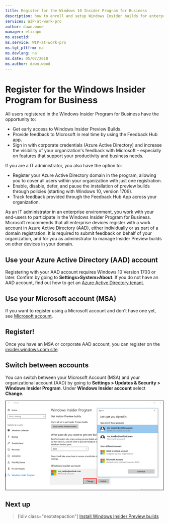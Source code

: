 ```yaml
---
title: Register for the Windows 10 Insider Program for Business
description: how to enroll and setup Windows Insider builds for enterprise client devices.
services: WIP-at-work-pro
author: dawn.wood
manager: elizapo
ms.assetid: 
ms.service: WIP-at-work-pro
ms.tgt_pltfrm: na
ms.devlang: na
ms.date: 05/07/2018
ms.author: dawn.wood
---
```


# Register for the Windows Insider Program for Business
All users registered in the Windows Insider Program for Business have the opportunity to:
* Get early access to Windows Insider Preview Builds. 
* Provide feedback to Microsoft in real time by using the Feedback Hub app.
* Sign in with corporate credentials (Azure Active Directory) and increase the visibility of your organization's feedback with Microsoft – especially on features that support your productivity and business needs.

If you are a IT administrator, you also have the option to:
* Register your Azure Active Directory domain in the program, allowing you to cover all users within your organization with just one registration.
* Enable, disable, defer, and pause the installation of preview builds through policies (starting with Windows 10, version 1709).
* Track feedback provided through the Feedback Hub App across your organization.

As an IT administrator in an enterprise environment, you work with your end-users to participate in the Windows Insider Program for Business. Microsoft recommends that all enterprise devices register with a work account in Azure Active Directory (AAD), either individually or as part of a domain registration. It is required to submit feedback on behalf of your organization, and for you as administrator to manage Insider Preview builds on other devices in your domain.

## Use your Azure Active Directory (AAD) account
Registering with your AAD account requires Windows 10 Version 1703 or later. Confirm by going to <b>Settings>System>About</b>. If you do not have an AAD account, find out how to get an [Azure Active Directory tenant](https://docs.microsoft.com/azure/active-directory/develop/active-directory-howto-tenant).

## Use your Microsoft account (MSA)
If you want to register using a Microsoft account and don't have one yet, see [Microsoft account](https://signup.live.com/).

## Register!
Once you have an MSA or corporate AAD account, you can register on the [insider.windows.com site](https://insider.windows.com/en-us/register/). 

## Switch between accounts
You can switch between your Microsoft Account (MSA) and your organizational account (AAD) by going to <b>Settings > Updates & Security > Windows Insider Program</b>. Under <b>Windows Insider account</b> select <b>Change</b>.

![alt text](images/waas-wipfb-change-user.png "switch between accounts")

## Next up
> [!div class="nextstepaction"]
> [Install Windows Insider Preview builds](wip-4-biz-install.md)




